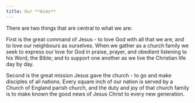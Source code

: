 ```yaml
---
title: Our **Aims**
---
```

There are two things that are central to what we are:

First is the great command of Jesus - to love God with all that we are, and to love our neighbours as ourselves. When we gather as a church family we seek to express our love for God in praise, prayer, and obedient listening to his Word, the Bible; and to support one another as we live the Christian life day by day.

Second is the great mission Jesus gave the church - to go and make disciples of all nations. Every square inch of our nation is served by a Church of England parish church, and the duty and joy of that church family is to make known the good news of Jesus Christ to every new generation.
